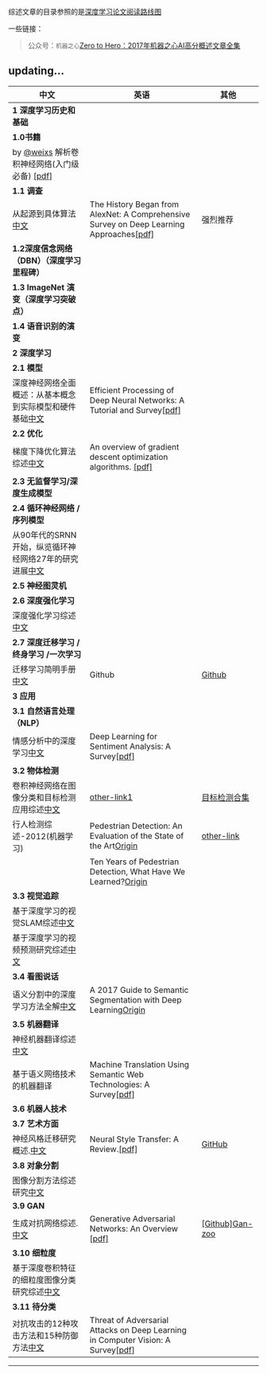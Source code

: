 综述文章的目录参照的是[深度学习论文阅读路线图](Deep_Learning_Papers_Reading_Roadmap.md)


一些链接：
> 公众号：`机器之心`[Zero to Hero：2017年机器之心AI高分概述文章全集](https://www.jiqizhixin.com/articles/Zero-to-Hero-2017-synced-overview-articles-collection)

updating...
---

中文|英语|其他  
-----|-----|-----
|**1 深度学习历史和基础**|
|**1.0书籍**|  
|by [@weixs][weixs] 解析卷积神经网络(入门级必备)   [[pdf]][1.0.1-zh]
|**1.1 调查**|  
|从起源到具体算法[中文][1.1.1-zh]|The History Began from AlexNet: A Comprehensive Survey on Deep Learning Approaches[[pdf]][1.1.1-en]|强烈推荐
|**1.2深度信念网络（DBN）（深度学习里程碑）**|  
|**1.3 ImageNet 演变（深度学习突破点）**|  
|**1.4 语音识别的演变**|   
|**2 深度学习**|  
|**2.1 模型**| 
|深度神经网络全面概述：从基本概念到实际模型和硬件基础[中文][2.1.1-zh]|Efficient Processing of Deep Neural Networks: A Tutorial and Survey[[pdf]][2.1.1-en]|
|**2.2 优化**| 
|梯度下降优化算法综述[中文][2.2.1-zh]|An overview of gradient descent optimization algorithms. [[pdf]][2.2.1-en]
|**2.3 无监督学习/深度生成模型**|   
|**2.4 循环神经网络 / 序列模型**|  
|从90年代的SRNN开始，纵览循环神经网络27年的研究进展[中文][2.4.1-zh]|
|**2.5 神经图灵机**|  
|**2.6 深度强化学习**|  
|深度强化学习综述[中文][2.6.1-zh]|
|**2.7 深度迁移学习 /终身学习 /一次学习**| 
|迁移学习简明手册[中文][2.7.1-zh]|Github|[Github](https://github.com/jindongwang/transferlearning)  
|**3 应用**|  
|**3.1 自然语言处理（NLP）**|  
|情感分析中的深度学习[中文][3.1.1-zh]|Deep Learning for Sentiment Analysis: A Survey[[pdf]][3.1.1-en]
|**3.2 物体检测**| 
|卷积神经网络在图像分类和目标检测应用综述[中文][3.2.1-zh]|[other-link1][3.2.1-link1]|[目标检测合集][3.2.1-link2]
|行人检测综述-2012(机器学习)|Pedestrian Detection: An Evaluation of the State of the Art[Origin][3.2.2-en-link]|[other-link][3.2.2-link]|
||Ten Years of Pedestrian Detection, What Have We Learned?[Origin][3.2.3-en]|
|**3.3 视觉追踪**| 
|基于深度学习的视觉SLAM综述[中文][3.3.1-zh]| 
|基于深度学习的视频预测研究综述[中文][3.3.2-zh]|
|**3.4 看图说话**|  
|语义分割中的深度学习方法全解[中文][3.4.1-zh-link]|A 2017 Guide to Semantic Segmentation with Deep Learning[Origin][3.4.1-en-link]
|**3.5 机器翻译**| 
|神经机器翻译综述[中文][3.5.1-zh]| 
|基于语义网络技术的机器翻译|Machine Translation Using Semantic Web Technologies: A Survey[[pdf]][3.5.2-en]|
|**3.6 机器人技术**|  
|**3.7 艺术方面**|  
神经风格迁移研究概述.[中文][3.7.1-zh]|Neural Style Transfer: A Review.[[pdf]][3.7.1-en]|[GitHub][3.7.1-github] 
|**3.8 对象分割**| 
|图像分割方法综述研究[中文][3.8.1-zh]|  
|**3.9 GAN**|
|生成对抗网络综述.[中文][3.9.1-zh]|Generative Adversarial Networks: An Overview [[pdf]][3.9.1-en]|[[Github]Gan-zoo][3.9.1-github]  
|**3.10 细粒度**|
|基于深度卷积特征的细粒度图像分类研究综述[中文][3.10.1-zh]|
|**3.11 待分类**|
|对抗攻击的12种攻击方法和15种防御方法[中文][3.11.1-zh]|Threat of Adversarial Attacks on Deep Learning in Computer Vision: A Survey[[pdf]][3.11.1-en]

---
[1.0.1-zh]:https://pan.baidu.com/s/1pLcaFij
[1.1.1-zh]:https://www.jiqizhixin.com/articles/2018-03-12-3
[1.1.1-en]:https://arxiv.org/ftp/arxiv/papers/1803/1803.01164.pdf
[2.1.1-zh]:http://zhuanlan.51cto.com/art/201703/536037.htm#topx
[2.1.1-en]:https://arxiv.org/pdf/1703.09039.pdf
[2.2.1-en]:https://arxiv.org/abs/1609.04747
[2.2.1-zh]:http://blog.csdn.net/heyongluoyao8/article/details/52478715
[2.4.1-zh]:https://mp.weixin.qq.com/s/Avs25wKrT8CcAThkhoV42A
[2.6.1-zh]:https://drive.google.com/open?id=1BZHlnl8zFmKYslkURclsfzegmGusPORH
[2.7.1-zh]:http://jd92.wang/assets/files/transfer_learning_tutorial_wjd.pdf
[3.1.1-zh]:https://www.jiqizhixin.com/articles/Deep-Learning-for-Sentiment-Analysis
[3.1.1-en]:https://arxiv.org/ftp/arxiv/papers/1801/1801.07883.pdf
[3.2.1-zh]:https://drive.google.com/open?id=1BOSOFxRpTCF59OIUtZeLQh9bjZAUeyJr
[3.2.1-link1]:https://zhuanlan.zhihu.com/p/34325398
[3.2.1-link2]:https://github.com/amusi/awesome-object-detection
[3.2.2-en-link]:http://ieeexplore.ieee.org/document/5975165
[3.2.2-link]:https://mp.weixin.qq.com/s/hu7fAhE76lHid9DN5I6Y9Q
[3.2.3-en]:https://arxiv.org/pdf/1411.4304.pdf
[3.3.1-zh]:https://drive.google.com/open?id=1miYKoNOGPsxiZOcpQ6afBueEy1CjYmc9
[3.3.2-zh]:https://drive.google.com/open?id=1FIjNxGAovZfl32SBUWyxPXey6DD-6Pph
[3.4.1-zh-link]:https://zhuanlan.zhihu.com/p/27794982
[3.4.1-en-link]:http://blog.qure.ai/notes/semantic-segmentation-deep-learning-review
[3.5.1-zh]:https://drive.google.com/open?id=1oYeVYak_wHk1slnGNr1haYqCU1FsW3zg
[3.5.2-en]:https://arxiv.org/pdf/1711.09476.pdf
[3.7.1-en]:https://arxiv.org/pdf/1705.04058.pdf
[3.7.1-github]:https://github.com/ycjing/Neural-Style-Transfer-Papers
[3.7.1-zh]:https://mp.weixin.qq.com/s/t_jknoYuyAM9fu6CI8OdNw
[3.8.1-zh]:https://drive.google.com/open?id=1I4O5a8HZgGJmgq0qEFtmKv0fZYkXrYdb
[3.9.1-zh]:https://www.jiqizhixin.com/articles/2017-10-22-4
[3.9.1-en]:https://arxiv.org/pdf/1710.07035.pdf
[3.9.1-github]:https://github.com/hindupuravinash/the-gan-zoo
[3.10.1-zh]:https://drive.google.com/open?id=1qWfew-cwT53OfsIjBPRTRKgNRX9Rr8E7
[3.11.1-zh]:https://www.jiqizhixin.com/articles/2018-03-05-4
[3.11.1-en]:https://arxiv.org/pdf/1801.00553.pdf
[weixs]:http://lamda.nju.edu.cn/weixs/
